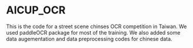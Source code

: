 # AICUP_OCR
This is the code for a street scene chinses OCR competition in Taiwan. We used paddleOCR package for most of the training. We also added some data augementation and data preprocessing codes for chinese data.
